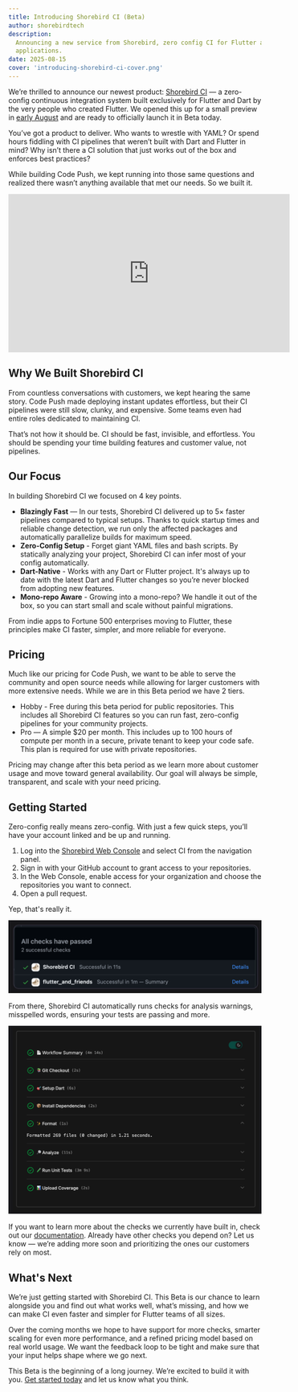 ```yaml
---
title: Introducing Shorebird CI (Beta)
author: shorebirdtech
description:
  Announcing a new service from Shorebird, zero config CI for Flutter and Dart
  applications.
date: 2025-08-15
cover: 'introducing-shorebird-ci-cover.png'
---
```


We’re thrilled to announce our newest product:
[Shorebird CI](https://ci.shorebird.dev) — a zero-config continuous integration
system built exclusively for Flutter and Dart by the very people who created
Flutter. We opened this up for a small preview in
[early August](https://x.com/shorebirddev/status/1950593850965459226) and are
ready to officially launch it in Beta today.

You’ve got a product to deliver. Who wants to wrestle with YAML? Or spend hours
fiddling with CI pipelines that weren’t built with Dart and Flutter in mind? Why
isn’t there a CI solution that just works out of the box and enforces best
practices?

While building Code Push, we kept running into those same questions and realized
there wasn’t anything available that met our needs. So we built it.

<iframe width="560" height="315" src="https://www.youtube.com/embed/ZMMV418Dt80?si=Ec4cphd4vm1WFBEI" style="display:block;margin: 0 auto;" title="YouTube video player" frameborder="0" allow="accelerometer; autoplay; clipboard-write; encrypted-media; gyroscope; picture-in-picture; web-share" referrerpolicy="strict-origin-when-cross-origin" allowfullscreen></iframe>

## Why We Built Shorebird CI

From countless conversations with customers, we kept hearing the same story.
Code Push made deploying instant updates effortless, but their CI pipelines were
still slow, clunky, and expensive. Some teams even had entire roles dedicated to
maintaining CI.

That’s not how it should be. CI should be fast, invisible, and effortless. You
should be spending your time building features and customer value, not
pipelines.

## Our Focus

In building Shorebird CI we focused on 4 key points.

- **Blazingly Fast** — In our tests, Shorebird CI delivered up to 5× faster
  pipelines compared to typical setups. Thanks to quick startup times and
  reliable change detection, we run only the affected packages and automatically
  parallelize builds for maximum speed.
- **Zero-Config Setup** - Forget giant YAML files and bash scripts. By
  statically analyzing your project, Shorebird CI can infer most of your config
  automatically.
- **Dart-Native** - Works with any Dart or Flutter project. It's always up to date
  with the latest Dart and Flutter changes so you’re never blocked from adopting
  new features.
- **Mono-repo Aware** - Growing into a mono-repo? We handle it out of the box,
  so you can start small and scale without painful migrations.

From indie apps to Fortune 500 enterprises moving to Flutter, these principles
make CI faster, simpler, and more reliable for everyone.

## Pricing

Much like our pricing for Code Push, we want to be able to serve the community
and open source needs while allowing for larger customers with more extensive
needs. While we are in this Beta period we have 2 tiers.

- Hobby - Free during this beta period for public repositories. This includes
  all Shorebird CI features so you can run fast, zero-config pipelines for your
  community projects.
- Pro — A simple $20 per month. This includes up to 100 hours of compute per
  month in a secure, private tenant to keep your code safe. This plan is
  required for use with private repositories.

Pricing may change after this beta period as we learn more about customer usage
and move toward general availability. Our goal will always be simple,
transparent, and scale with your need pricing.

## Getting Started

Zero-config really means zero-config. With just a few quick steps, you’ll have
your account linked and be up and running.

1. Log into the [Shorebird Web Console](https://console.shorebird.dev) and
   select CI from the navigation panel.
2. Sign in with your GitHub account to grant access to your repositories.
3. In the Web Console, enable access for your organization and choose the
   repositories you want to connect.
4. Open a pull request.

Yep, that's really it.

![Showing Shorebird CI in GitHub Checks in a PR](../../assets/blog/introducing-shorebird-ci/shorebird_ci_in_github_checks.png)

From there, Shorebird CI automatically runs checks for analysis warnings,
misspelled words, ensuring your tests are passing and more.

![Output of Shorebird CI](../../assets/blog/introducing-shorebird-ci/shorebird_ci_output.png)

If you want to learn more about the checks we currently have built in, check out
our [documentation](https://docs.shorebird.dev/ci/checks). Already have other
checks you depend on? Let us know — we’re adding more soon and prioritizing the
ones our customers rely on most.

## What's Next

We’re just getting started with Shorebird CI. This Beta is our chance to learn
alongside you and find out what works well, what’s missing, and how we can make
CI even faster and simpler for Flutter teams of all sizes.

Over the coming months we hope to have support for more checks, smarter scaling
for even more performance, and a refined pricing model based on real world
usage. We want the feedback loop to be tight and make sure that your input helps
shape where we go next.

This Beta is the beginning of a long journey. We’re excited to build it with
you. [Get started today](https://ci.shorebird.dev) and let us know what you
think.
